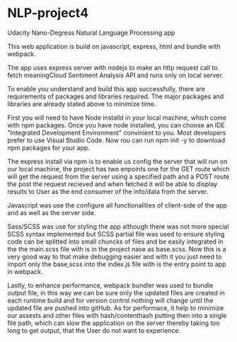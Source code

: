 # NLP-project4
 Udacity Nano-Degress Natural Language Processing app


This web application is build on javascript, express, html and bundle with webpack.

The app uses express server with nodejs to make an http request call to fetch meaningCloud Sentiment Analysis API and runs only on local server.

To enable you understand and build this app successfully, there are requirements of packages and libraries required. The major packages and libraries are already stated above to minimize time.

First you will need to have Node installd in your local machine, which come with npm packages.
Once you have node installed, you can choose an IDE "Integrated Development Environment" convinient to you.
Most developers prefer to use Visual Studio Code. Now rou can run npm init -y to download npm packages for your app.

The express install via npm is to enable us config the server that will run on our local machine, the project has two enpoints one for the GET route which will get the request from the server using a specified path and a POST route the post the request recieved and when fetched it will be able to display results to User as the end consumer of the info/data from the server.

Javascript was use the configure all functionalities of client-side of the app and as well as the server side.

Sass/SCSS was use for styling the app although there was not more special SCSS syntax implemented but 
SCSS partial file was used to ensure styling code can be splitted into small chuncks of files and be easily integrated in the the main.scss file with is in the project nase as base.scss. Now this is a very good way to that make debugging easier and with it you just need to import only the base,scss into the index.js file with is the entry point to app in webpack.

Lastly, to enhance performance, webpack bundler was used to bundle output file, in this way we can be sure 
only the updated files are created in each runtime build and for version control nothing will change until the updated file are pushed into gitHub. As for performace, it help to minimize our assests and other files with hash/contenthash putting then into a single file path, which can slow the application on the server thereby taking too long to get output, that the User do not want to experience.


